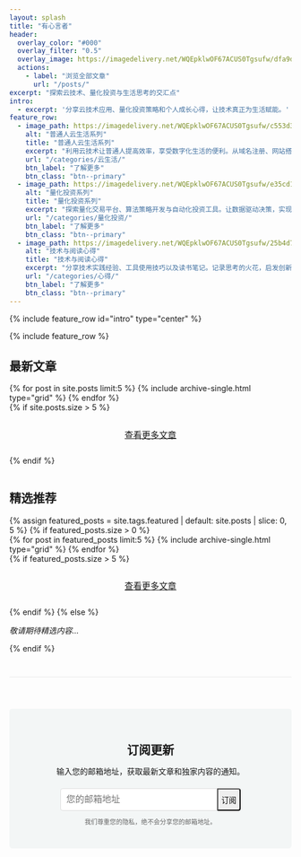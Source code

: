 ```yaml
---
layout: splash
title: "有心言者"
header:
  overlay_color: "#000"
  overlay_filter: "0.5"
  overlay_image: https://imagedelivery.net/WQEpklwOF67ACUS0Tgsufw/dfa9d2a3-3054-46d8-241e-717209aaf600/public?format=auto&width=1920&quality=85
  actions:
    - label: "浏览全部文章"
      url: "/posts/"
excerpt: "探索云技术、量化投资与生活思考的交汇点"
intro: 
  - excerpt: '分享云技术应用、量化投资策略和个人成长心得，让技术真正为生活赋能。'
feature_row:
  - image_path: https://imagedelivery.net/WQEpklwOF67ACUS0Tgsufw/c553d355-9a2e-4753-4a47-9009b7cab200/public?format=auto&width=600&quality=75
    alt: "普通人云生活系列"
    title: "普通人云生活系列"
    excerpt: "利用云技术让普通人提高效率，享受数字化生活的便利。从域名注册、网站搭建到云服务应用，打造个人数字生态系统的全方位指南。"
    url: "/categories/云生活/"
    btn_label: "了解更多"
    btn_class: "btn--primary"
  - image_path: https://imagedelivery.net/WQEpklwOF67ACUS0Tgsufw/e35cd10a-83b4-4939-ecb6-35edeb1a2d00/public?format=auto&width=600&quality=75
    alt: "量化投资系列"
    title: "量化投资系列"
    excerpt: "探索量化交易平台、算法策略开发与自动化投资工具。让数据驱动决策，实现更科学的投资方法。分享实用的量化分析技术与工具。"
    url: "/categories/量化投资/"
    btn_label: "了解更多"
    btn_class: "btn--primary"
  - image_path: https://imagedelivery.net/WQEpklwOF67ACUS0Tgsufw/25b4d7c3-4f8e-4b62-5b9e-9fe1a6c10200/public?format=auto&width=600&quality=75
    alt: "技术与阅读心得"
    title: "技术与阅读心得"
    excerpt: "分享技术实践经验、工具使用技巧以及读书笔记。记录思考的火花，启发创新的灵感。让知识转化为实践的力量，提升个人与职业发展。"
    url: "/categories/心得/"
    btn_label: "了解更多"
    btn_class: "btn--primary"
---
```


{% include feature_row id="intro" type="center" %}

<style>
.feature__item p {
  text-align: center !important;
  margin-top: 2em !important;
}
.feature__item p a.btn.btn--primary {
  display: table !important;
  margin: 0 auto !important;
}

/* 新增样式 */
.view-more-btn {
  text-align: center;
  margin-top: 2em;
  margin-bottom: 2em;
  clear: both;
}
.view-more-btn .btn {
  padding: 0.75em 1.5em;
  font-size: 1.1em;
}
</style>

{% include feature_row %}

<div class="latest-posts">
  <h2 class="archive__subtitle">最新文章</h2>
  <div class="grid__wrapper">
    {% for post in site.posts limit:5 %}
      {% include archive-single.html type="grid" %}
    {% endfor %}
  </div>
  {% if site.posts.size > 5 %}
  <div class="view-more-btn">
    <a href="{{ site.baseurl }}/posts/" class="btn btn--primary">查看更多文章</a>
  </div>
  {% endif %}
</div>

<div style="clear: both; margin-top: 3em;"></div>

<div class="featured-post">
  <h2 class="archive__subtitle">精选推荐</h2>
  {% assign featured_posts = site.tags.featured | default: site.posts | slice: 0, 5 %}
  {% if featured_posts.size > 0 %}
    <div class="grid__wrapper">
      {% for post in featured_posts limit:5 %}
        {% include archive-single.html type="grid" %}
      {% endfor %}
    </div>
    {% if featured_posts.size > 5 %}
    <div class="view-more-btn">
      <a href="{{ site.baseurl }}/tags/featured/" class="btn btn--primary">查看更多文章</a>
    </div>
    {% endif %}
  {% else %}
    <p><em>敬请期待精选内容...</em></p>
  {% endif %}
</div>

<div style="clear: both; margin-top: 3em;"></div>

<div class="subscription-container" style="margin-top: 3em; padding-top: 2em; border-top: 1px solid #eaeaea;">
  <div class="subscribe-section" style="text-align: center; padding: 2em 0; background-color: #f3f6f6; margin: 2em 0; border-radius: 5px;">
    <h2 style="margin-bottom: 0.5em;">订阅更新</h2>
    <p style="margin-bottom: 1.5em;">输入您的邮箱地址，获取最新文章和独家内容的通知。</p>
    <form action="https://formspree.io/f/xpwqvvop" method="POST" class="subscription-form" style="max-width: 500px; margin: 0 auto;">
      <div style="display: flex; justify-content: center; max-width: 400px; margin: 0 auto;">
        <input type="email" name="email" placeholder="您的邮箱地址" required style="padding: 10px; width: 70%; border: 1px solid #ddd; border-radius: 4px 0 0 4px; font-size: 16px;">
        <button type="submit" class="btn btn--primary" style="border-radius: 0 4px 4px 0; margin: 0; flex-shrink: 0;">订阅</button>
      </div>
      <input type="hidden" name="_subject" value="新订阅 - 有心言者">
      <input type="hidden" name="_next" value="{{ site.url }}{{ site.baseurl }}/thanks/">
    </form>
    <p style="font-size: 0.8em; margin-top: 1em; color: #666;">我们尊重您的隐私，绝不会分享您的邮箱地址。</p>
  </div>
</div>